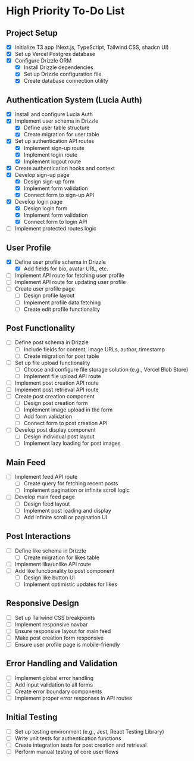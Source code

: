 # High Priority To-Do List

## Project Setup

- [x] Initialize T3 app (Next.js, TypeScript, Tailwind CSS, shadcn UI)
- [x] Set up Vercel Postgres database
- [x] Configure Drizzle ORM
  - [x] Install Drizzle dependencies
  - [x] Set up Drizzle configuration file
  - [x] Create database connection utility

## Authentication System (Lucia Auth)

- [x] Install and configure Lucia Auth
- [x] Implement user schema in Drizzle
  - [x] Define user table structure
  - [x] Create migration for user table
- [x] Set up authentication API routes
  - [x] Implement sign-up route
  - [x] Implement login route
  - [x] Implement logout route
- [x] Create authentication hooks and context
- [x] Develop sign-up page
  - [x] Design sign-up form
  - [x] Implement form validation
  - [x] Connect form to sign-up API
- [x] Develop login page
  - [x] Design login form
  - [x] Implement form validation
  - [x] Connect form to login API
- [ ] Implement protected routes logic

## User Profile

- [x] Define user profile schema in Drizzle
  - [x] Add fields for bio, avatar URL, etc.
- [ ] Implement API route for fetching user profile
- [ ] Implement API route for updating user profile
- [ ] Create user profile page
  - [ ] Design profile layout
  - [ ] Implement profile data fetching
  - [ ] Create edit profile functionality

## Post Functionality

- [ ] Define post schema in Drizzle
  - [ ] Include fields for content, image URLs, author, timestamp
  - [ ] Create migration for post table
- [ ] Set up file upload functionality
  - [ ] Choose and configure file storage solution (e.g., Vercel Blob Store)
  - [ ] Implement file upload API route
- [ ] Implement post creation API route
- [ ] Implement post retrieval API route
- [ ] Create post creation component
  - [ ] Design post creation form
  - [ ] Implement image upload in the form
  - [ ] Add form validation
  - [ ] Connect form to post creation API
- [ ] Develop post display component
  - [ ] Design individual post layout
  - [ ] Implement lazy loading for post images

## Main Feed

- [ ] Implement feed API route
  - [ ] Create query for fetching recent posts
  - [ ] Implement pagination or infinite scroll logic
- [ ] Develop main feed page
  - [ ] Design feed layout
  - [ ] Implement post loading and display
  - [ ] Add infinite scroll or pagination UI

## Post Interactions

- [ ] Define like schema in Drizzle
  - [ ] Create migration for likes table
- [ ] Implement like/unlike API route
- [ ] Add like functionality to post component
  - [ ] Design like button UI
  - [ ] Implement optimistic updates for likes

## Responsive Design

- [ ] Set up Tailwind CSS breakpoints
- [ ] Implement responsive navbar
- [ ] Ensure responsive layout for main feed
- [ ] Make post creation form responsive
- [ ] Ensure user profile page is mobile-friendly

## Error Handling and Validation

- [ ] Implement global error handling
- [ ] Add input validation to all forms
- [ ] Create error boundary components
- [ ] Implement proper error responses in API routes

## Initial Testing

- [ ] Set up testing environment (e.g., Jest, React Testing Library)
- [ ] Write unit tests for authentication functions
- [ ] Create integration tests for post creation and retrieval
- [ ] Perform manual testing of core user flows
